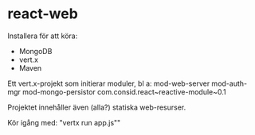 react-web
=========

Installera för att köra:
- MongoDB
- vert.x
- Maven

Ett vert.x-projekt som initierar moduler, bl a:
mod-web-server
mod-auth-mgr
mod-mongo-persistor
com.consid.react~reactive-module~0.1

Projektet innehåller även (alla?) statiska web-resurser.

Kör igång med:
"vertx run app.js""

